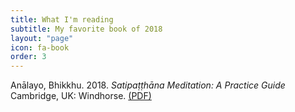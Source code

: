 ```yaml
---
title: What I'm reading
subtitle: My favorite book of 2018
layout: "page"
icon: fa-book
order: 3
---
```


Anālayo, Bhikkhu. 2018. <i>Satipaṭṭhāna Meditation: A Practice Guide</i> Cambridge, UK: Windhorse. <a href="https://www.buddhismuskunde.uni-hamburg.de/pdf/5-personen/analayo/satipatthanapracticeguide.pdf">(PDF)</a>
